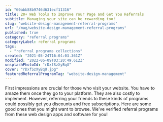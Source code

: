 ```yaml
---
id: "60abb88b9746d631ecf11316"
title: 20+ Web Tools to Improve Your Page and Get You Referrals
subtitle: Managing your site can be rewarding too!
slug: "website-design-management-referral-programs"
url: "/mag/website-design-management-referral-programs"
published: true
category: "referral programs"
categoryLabel: referral programs
tags:
  - "referral programs collections"
created: "2021-05-24T16:04:03.361Z"
modified: "2022-06-09T03:20:49.612Z"
unsplashPhotoId: "rDxfSzXyBqU"
cover: "rDxfSzXyBqU.jpg"
featuredReferralProgramTag: "website-design-management"
---
```

First impressions are crucial for those who visit your website. You have to amaze them once they go to your platform. They are also costly to implement. However, referring your friends to these kinds of programs could possibly get you discounts and free subscriptions. Here are some good ones that you might want to browse. We've verified referral programs from these web design apps and software for you!